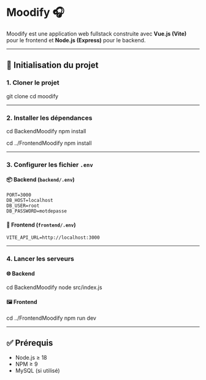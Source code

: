 # Moodify 🎧

Moodify est une application web fullstack construite avec **Vue.js (Vite)** pour le frontend et **Node.js (Express)** pour le backend.

---

## 🚀 Initialisation du projet

### 1. Cloner le projet


git clone <url-du-repo>
cd moodify


---

### 2. Installer les dépendances


cd BackendMoodify
npm install

cd ../FrontendMoodify
npm install


---

### 3. Configurer les fichier `.env`

#### 📦 Backend (`backend/.env`)
```env
PORT=3000
DB_HOST=localhost
DB_USER=root
DB_PASSWORD=motdepasse
```

#### 🎨 Frontend (`frontend/.env`)
```env
VITE_API_URL=http://localhost:3000
```

---

### 4. Lancer les serveurs

#### 🌐 Backend

cd BackendMoodify
node src/index.js


#### 🖼️ Frontend

cd ../FrontendMoodify
npm run dev


---

## ✅ Prérequis

- Node.js ≥ 18
- NPM ≥ 9
- MySQL (si utilisé)

